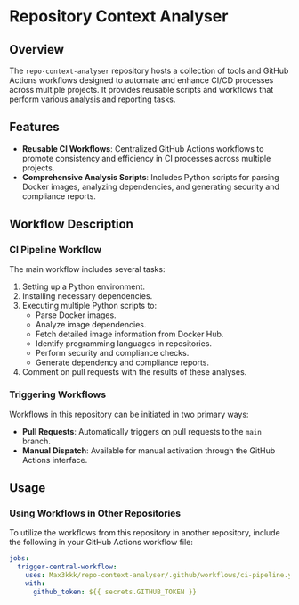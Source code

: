 # Repository Context Analyser

## Overview

The `repo-context-analyser` repository hosts a collection of tools and GitHub Actions workflows designed to automate and enhance CI/CD processes across multiple projects. It provides reusable scripts and workflows that perform various analysis and reporting tasks.

## Features

- **Reusable CI Workflows**: Centralized GitHub Actions workflows to promote consistency and efficiency in CI processes across multiple projects.
- **Comprehensive Analysis Scripts**: Includes Python scripts for parsing Docker images, analyzing dependencies, and generating security and compliance reports.

## Workflow Description

### CI Pipeline Workflow

The main workflow includes several tasks:
1. Setting up a Python environment.
2. Installing necessary dependencies.
3. Executing multiple Python scripts to:
   - Parse Docker images.
   - Analyze image dependencies.
   - Fetch detailed image information from Docker Hub.
   - Identify programming languages in repositories.
   - Perform security and compliance checks.
   - Generate dependency and compliance reports.
4. Comment on pull requests with the results of these analyses.

### Triggering Workflows

Workflows in this repository can be initiated in two primary ways:
- **Pull Requests**: Automatically triggers on pull requests to the `main` branch.
- **Manual Dispatch**: Available for manual activation through the GitHub Actions interface.

## Usage

### Using Workflows in Other Repositories

To utilize the workflows from this repository in another repository, include the following in your GitHub Actions workflow file:

```yaml
jobs:
  trigger-central-workflow:
    uses: Max3kkk/repo-context-analyser/.github/workflows/ci-pipeline.yml@main
    with:
      github_token: ${{ secrets.GITHUB_TOKEN }}
